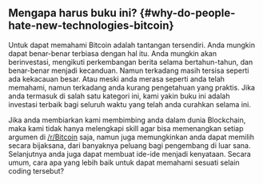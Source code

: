 ## Mengapa harus buku ini? {#why-do-people-hate-new-technologies-bitcoin}

Untuk dapat memahami Bitcoin adalah tantangan tersendiri. Anda mungkin dapat benar-benar terbiasa dengan hal itu. Anda mungkin akan berinvestasi, mengikuti perkembangan berita selama bertahun-tahun, dan benar-benar menjadi kecanduan. Namun terkadang masih tersisa seperti ada kekacauan besar. Atau meski anda merasa seperti anda telah memahami, namun terkadang anda kurang pengetahuan yang praktis. Jika anda termasuk di salah satu kategori ini, kami yakin buku ini adalah investasi terbaik bagi seluruh waktu yang telah anda curahkan selama ini. 

Jika anda membiarkan kami membimbing anda dalam dunia Blockchain, maka kami tidak hanya melengkapi skill agar bisa memenangkan setiap argumen di [\/r\/Bitcoin](http://www.reddit.com/r/Bitcoin/) saja, namun juga memungkinkan anda dapat memilih secara bijaksana, dari banyaknya peluang bagi pengembang di luar sana. Selanjutnya anda juga dapat membuat ide-ide menjadi kenyataan. Secara umum, cara apa yang lebih baik untuk dapat memahami sesuati selain coding tersebut?

